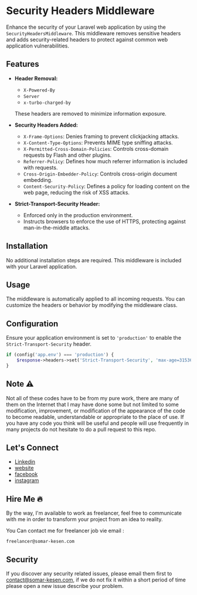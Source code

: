 # Security Headers Middleware

Enhance the security of your Laravel web application by using the `SecurityHeadersMiddleware`. This middleware removes sensitive headers and adds security-related headers to protect against common web application vulnerabilities.

## Features

- **Header Removal:**

  - `X-Powered-By`
  - `Server`
  - `x-turbo-charged-by`

  These headers are removed to minimize information exposure.

- **Security Headers Added:**

  - `X-Frame-Options`: Denies framing to prevent clickjacking attacks.
  - `X-Content-Type-Options`: Prevents MIME type sniffing attacks.
  - `X-Permitted-Cross-Domain-Policies`: Controls cross-domain requests by Flash and other plugins.
  - `Referrer-Policy`: Defines how much referrer information is included with requests.
  - `Cross-Origin-Embedder-Policy`: Controls cross-origin document embedding.
  - `Content-Security-Policy`: Defines a policy for loading content on the web page, reducing the risk of XSS attacks.

- **Strict-Transport-Security Header:**
  - Enforced only in the production environment.
  - Instructs browsers to enforce the use of HTTPS, protecting against man-in-the-middle attacks.

## Installation

No additional installation steps are required. This middleware is included with your Laravel application.

## Usage

The middleware is automatically applied to all incoming requests. You can customize the headers or behavior by modifying the middleware class.

## Configuration

Ensure your application environment is set to `'production'` to enable the `Strict-Transport-Security` header.

```php
if (config('app.env') === 'production') {
    $response->headers->set('Strict-Transport-Security', 'max-age=31536000; includeSubDomains');
}
```

## Note :warning:

Not all of these codes have to be from my pure work, there are many of them on the Internet that I may have done some but not limited to some modification, improvement, or modification of the appearance of the code to become readable, understandable or appropriate to the place of use.
If you have any code you think will be useful and people will use frequently in many projects do not hesitate to do a pull request to this repo.

## Let's Connect

- [Linkedin](https://www.linkedin.com/in/somarkn99/)
- [website](https://www.somar-kesen.com/)
- [facebook](https://www.facebook.com/SomarKesen)
- [instagram](https://www.instagram.com/somar_kn/)

## Hire Me :fire:

By the way, I'm available to work as freelancer, feel free to communicate with me in order to transform your project from an idea to reality.

You Can contact me for freelancer job vie email :

```
freelancer@somar-kesen.com
```

## Security

If you discover any security related issues, please email them first to contact@somar-kesen.com,
if we do not fix it within a short period of time please open a new issue describe your problem.
